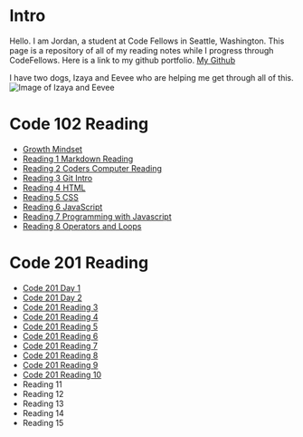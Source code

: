 # Intro
Hello. I am Jordan, a student at Code Fellows in Seattle, Washington. This page is a repository of all of my reading notes while I progress through CodeFellows. Here is a link to my github portfolio. [My Github](https://github.com/Jofleming)

I have two dogs, Izaya and Eevee who are helping me get through all of this.
![Image of Izaya and Eevee](https://user-images.githubusercontent.com/89767349/131391508-e0a3d5f6-f55c-4f55-b102-46600bb16b98.png)

# Code 102 Reading

- [Growth Mindset](growth-mindset.md)
- [Reading 1 Markdown Reading](markdown.md)
- [Reading 2 Coders Computer Reading](coders-computer.md)
- [Reading 3 Git Intro](git_intro.md)
- [Reading 4 HTML](html.md)
- [Reading 5 CSS](css.md)
- [Reading 6 JavaScript](javascript.md)
- [Reading 7 Programming with Javascript](programmingwithjs.md)
- [Reading 8 Operators and Loops](operators-loops.md)

# Code 201 Reading

- [Code 201 Day 1](class-01.md)
- [Code 201 Day 2](class-02.md)
- [Code 201 Reading 3](201-reading3.md)
- [Code 201 Reading 4](201-reading4.md)
- [Code 201 Reading 5](201reading5.md)
- [Code 201 Reading 6](201reading6.md)
- [Code 201 Reading 7](201reading7.md)
- [Code 201 Reading 8](201reading9.md)
- [Code 201 Reading 9](201reading10.md)
- [Code 201 Reading 10](201reading11.md)
- Reading 11
- Reading 12
- Reading 13
- Reading 14
- Reading 15
